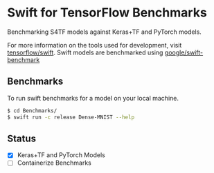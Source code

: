 # Swift for TensorFlow Benchmarks

Benchmarking S4TF models against Keras+TF and PyTorch models. 

For more information on the tools used for development, visit [tensorflow/swift](https://github.com/tensorflow/swift/blob/main/Installation.md#releases). Swift models are benchmarked using [google/swift-benchmark](https://github.com/google/swift-benchmark) 

## Benchmarks

To run swift benchmarks for a model on your local machine.

```bash
$ cd Benchmarks/
$ swift run -c release Dense-MNIST --help

```
## Status
- [x] Keras+TF and PyTorch Models
- [ ] Containerize Benchmarks
